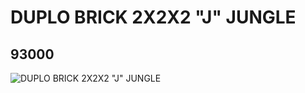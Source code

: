 # DUPLO BRICK 2X2X2 "J" JUNGLE
## 93000
![DUPLO BRICK 2X2X2 "J" JUNGLE](https://lc-www-live-s.legocdn.com/media/bricks/5/2/4599583.jpg)